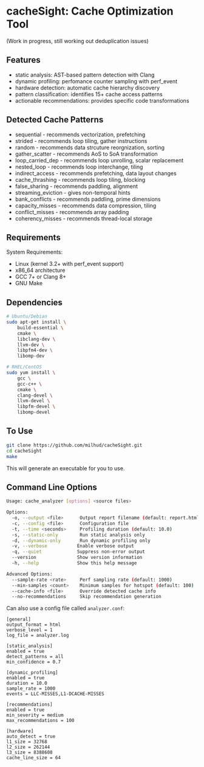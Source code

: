 # cacheSight: Cache Optimization Tool

(Work in progress, still working out deduplication issues)

## Features
- static analysis: AST-based pattern detection with Clang
- dynamic profiling: perfomance counter sampling with perf_event
- hardware detection: automatic cache hierarchy discovery
- pattern classification: identifies 15+ cache access patterns
- actionable recommendations: provides specific code transformations

## Detected Cache Patterns
- sequential - recommends vectorization, prefetching
- strided - recommends loop tiling, gather instructions
- random - recommends data strcuture reorgnization, sorting
- gather_scatter - recommends AoS to SoA transformation
- loop_carried_dep - recommends loop unrolling, scalar replacement
- nested_loop - recommends loop interchange, tiling
- indirect_access - recommends prefetching, data layout changes
- cache_thrashing - recommends loop tiling, blocking
- false_sharing - recommends paddling, alignment
- streaming_eviction - gives non-temporal hints
- bank_conflicts - recommends paddling, prime dimensions
- capacity_misses - recommends data compression, tiling
- conflict_misses - recommends array padding
- coherency_misses - recommends thread-local storage

## Requirements

System Requirements:

- Linux (kernel 3.2+ with perf_event support)
- x86_64 architecture
- GCC 7+ or Clang 8+
- GNU Make

## Dependencies
```bash
# Ubuntu/Debian
sudo apt-get install \
    build-essential \
    cmake \
    libclang-dev \
    llvm-dev \
    libpfm4-dev \
    libomp-dev

# RHEL/CentOS
sudo yum install \
    gcc \
    gcc-c++ \
    cmake \
    clang-devel \
    llvm-devel \
    libpfm-devel \
    libomp-devel
```

## To Use

```bash
git clone https://github.com/milhud/cacheSight.git
cd cacheSight
make
```
This will generate an executable for you to use.

## Command Line Options

```bash
Usage: cache_analyzer [options] <source files>

Options:
  -o, --output <file>      Output report filename (default: report.html)
  -c, --config <file>      Configuration file
  -t, --time <seconds>     Profiling duration (default: 10.0)
  -s, --static-only        Run static analysis only
  -d, --dynamic-only       Run dynamic profiling only
  -v, --verbose           Enable verbose output
  -q, --quiet             Suppress non-error output
  --version               Show version information
  -h, --help              Show this help message

Advanced Options:
  --sample-rate <rate>     Perf sampling rate (default: 1000)
  --min-samples <count>    Minimum samples for hotspot (default: 100)
  --cache-info <file>      Override detected cache info
  --no-recommendations     Skip recommendation generation

```

Can also use a config file called `analyzer.conf`:

```
[general]
output_format = html
verbose_level = 1
log_file = analyzer.log

[static_analysis]
enabled = true
detect_patterns = all
min_confidence = 0.7

[dynamic_profiling]
enabled = true
duration = 10.0
sample_rate = 1000
events = LLC-MISSES,L1-DCACHE-MISSES

[recommendations]
enabled = true
min_severity = medium
max_recommendations = 100

[hardware]
auto_detect = true
l1_size = 32768
l2_size = 262144
l3_size = 8388608
cache_line_size = 64
```

